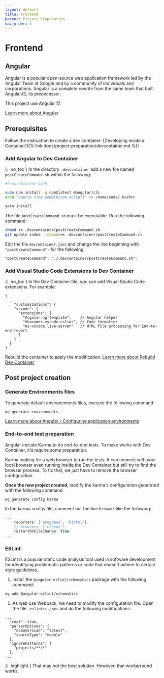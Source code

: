 ```yaml
---
layout: default
title: Frontend
parent: Project Preparation
nav_order: 4
---
```


# Frontend

## Angular
Angular is a popular open-source web application framework led by the Angular Team at Google and by a community of individuals and corporations. Angular is a complete rewrite from the same team that built AngularJS, its predecessor.

This project use Angular 17.

[Learn more about Angular](https://angular.io/guide/what-is-angular)

## Prerequisites
Follow the instruction to create a dev container: [Developing inside a Container]({% link docs/project-preparation/devcontainer.md %})

### Add Angular to Dev Container
{: .no_toc }
In the directory `.devcontainer` add a new file named `postCreateCommand.sh` within the following:
```bash
#!/usr/bin/env bash

sudo npm install -g npm@latest @angular/cli
echo "source <(ng completion script)" >> /home/node/.bashrc

yarn install
```

The file `postCreateCommand.sh` must be executable. Run the following command:
```bash
chmod +x .devcontainer/postCreateCommand.sh
git update-index --chmod=+x .devcontainer/postCreateCommand.sh
```

Edit the file `devcontainer.json` and change the line beginning with `"postCreateCommand":` for the following:
```jsonc
"postCreateCommand": "./.devcontainer/postCreateCommand.sh",
```

### Add Visual Studio Code Extensions to Dev Container
{: .no_toc }
In the Dev Container file, you can add Visual Studio Code extensions. For example:
```jsonc
{
  ...
    "customizations": {
    "vscode": {
      "extensions": [
        "Angular.ng-template",    // Angular helper
        "dbaeumer.vscode-eslint", // Code formatter
        "ms-vscode.live-server"   // HTML file processing for End-to-end report
      ]
    }
  }
}
```

Rebuild the container to apply the modification. [Learn more about Rebuild Dev Container](https://code.visualstudio.com/docs/devcontainers/create-dev-container#_rebuild)

## Post project creation

### Generate Environments files
To generate default environements files, execute the following command:
```bash
ng generate environments
```
[Learn more about Angular - Configuring application environments](https://angular.io/guide/build#configuring-application-environments)

### End-to-end test preparation
Angular include Karma to do end-to-end tests. To make works with Dev Container, it's require some preparation.

Karma looking for a web browser to run the tests. It can connect with your local browser even running inside the Dev Container but still try to find the browser process. To fix that, we just have to remove the browser configuration.

**Once the new project created**, modify the karma's configuration generated with the following command:
```
ng generate config karma
```

In the karma.conf.js file, comment out the line `browser` like the following:
```js
...
    reporters: ['progress', 'kjhtml'],
    // browsers: ['Chrome'],
    restartOnFileChange: true
...
```

### ESLint
ESLint is a popular static code analysis tool used in software development for identifying problematic patterns or code that doesn't adhere to certain style guidelines.
1. Install the `@angular-eslint/schematics` package with the following command:
```bash
ng add @angular-eslint/schematics
```
1. As web use Webpack, we need to modify the configuration file. Open the file `.eslintrc.json` and do the following modifications:
```jsonc
...
  "root": true,
  "parserOptions": {
    "ecmaVersion": "latest",
    "sourceType": "module"
  },
  "ignorePatterns": [
    "projects/**/*"
  ],
...
```
{: .highlight }
That may not the best solution. However, that workarround works.
